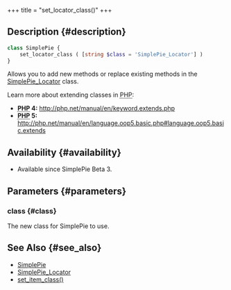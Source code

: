 +++
title = "set_locator_class()"
+++

## Description {#description}

```php
class SimplePie {
    set_locator_class ( [string $class = 'SimplePie_Locator'] )
}
```

Allows you to add new methods or replace existing methods in the [SimplePie_Locator](@/wiki/reference/simplepie_locator/_index.md) class.

Learn more about extending classes in <abbr title="Hypertext Preprocessor">PHP</abbr>:

- **<abbr title="Hypertext Preprocessor">PHP</abbr> 4:** <http://php.net/manual/en/keyword.extends.php>
- **<abbr title="Hypertext Preprocessor">PHP</abbr> 5:** <http://php.net/manual/en/language.oop5.basic.php#language.oop5.basic.extends>

## Availability {#availability}

- Available since SimplePie Beta 3.

## Parameters {#parameters}

### class {#class}

The new class for SimplePie to use.

## See Also {#see_also}

- [SimplePie](@/wiki/reference/simplepie/_index.md)
- [SimplePie_Locator](@/wiki/reference/simplepie_locator/_index.md)
- [set_item_class()](@/wiki/reference/simplepie/set_item_class.md)
